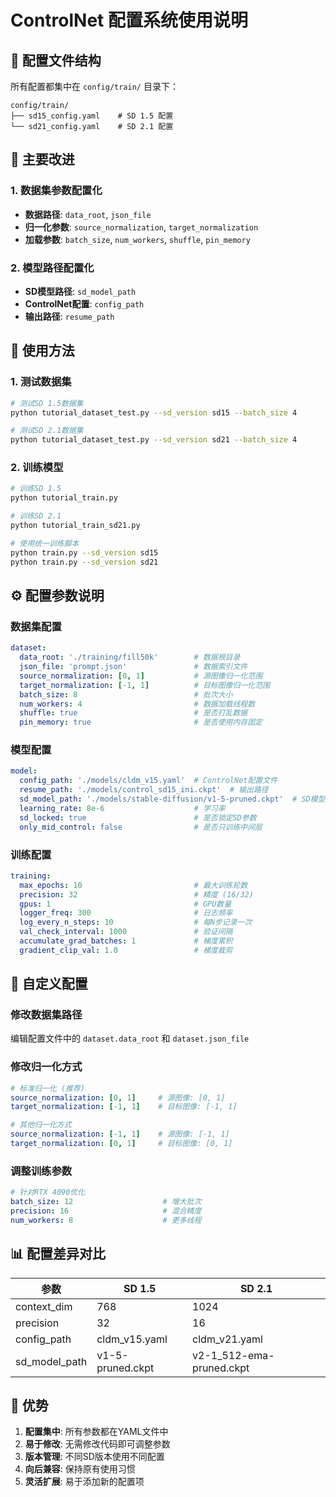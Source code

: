 # ControlNet 配置系统使用说明

## 📁 配置文件结构

所有配置都集中在 `config/train/` 目录下：

```
config/train/
├── sd15_config.yaml    # SD 1.5 配置
└── sd21_config.yaml    # SD 2.1 配置
```

## 🎯 主要改进

### 1. 数据集参数配置化
- **数据路径**: `data_root`, `json_file`
- **归一化参数**: `source_normalization`, `target_normalization`
- **加载参数**: `batch_size`, `num_workers`, `shuffle`, `pin_memory`

### 2. 模型路径配置化
- **SD模型路径**: `sd_model_path`
- **ControlNet配置**: `config_path`
- **输出路径**: `resume_path`

## 🚀 使用方法

### 1. 测试数据集
```bash
# 测试SD 1.5数据集
python tutorial_dataset_test.py --sd_version sd15 --batch_size 4

# 测试SD 2.1数据集
python tutorial_dataset_test.py --sd_version sd21 --batch_size 4
```

### 2. 训练模型
```bash
# 训练SD 1.5
python tutorial_train.py

# 训练SD 2.1
python tutorial_train_sd21.py

# 使用统一训练脚本
python train.py --sd_version sd15
python train.py --sd_version sd21
```

## ⚙️ 配置参数说明

### 数据集配置
```yaml
dataset:
  data_root: './training/fill50k'        # 数据根目录
  json_file: 'prompt.json'               # 数据索引文件
  source_normalization: [0, 1]           # 源图像归一化范围
  target_normalization: [-1, 1]          # 目标图像归一化范围
  batch_size: 8                          # 批次大小
  num_workers: 4                         # 数据加载线程数
  shuffle: true                          # 是否打乱数据
  pin_memory: true                       # 是否使用内存固定
```

### 模型配置
```yaml
model:
  config_path: './models/cldm_v15.yaml'  # ControlNet配置文件
  resume_path: './models/control_sd15_ini.ckpt'  # 输出路径
  sd_model_path: './models/stable-diffusion/v1-5-pruned.ckpt'  # SD模型路径
  learning_rate: 8e-6                    # 学习率
  sd_locked: true                        # 是否锁定SD参数
  only_mid_control: false                # 是否只训练中间层
```

### 训练配置
```yaml
training:
  max_epochs: 10                         # 最大训练轮数
  precision: 32                          # 精度 (16/32)
  gpus: 1                                # GPU数量
  logger_freq: 300                       # 日志频率
  log_every_n_steps: 10                  # 每N步记录一次
  val_check_interval: 1000               # 验证间隔
  accumulate_grad_batches: 1             # 梯度累积
  gradient_clip_val: 1.0                 # 梯度裁剪
```

## 🔧 自定义配置

### 修改数据集路径
编辑配置文件中的 `dataset.data_root` 和 `dataset.json_file`

### 修改归一化方式
```yaml
# 标准归一化 (推荐)
source_normalization: [0, 1]     # 源图像: [0, 1]
target_normalization: [-1, 1]    # 目标图像: [-1, 1]

# 其他归一化方式
source_normalization: [-1, 1]    # 源图像: [-1, 1]
target_normalization: [0, 1]     # 目标图像: [0, 1]
```

### 调整训练参数
```yaml
# 针对RTX 4090优化
batch_size: 12                    # 增大批次
precision: 16                     # 混合精度
num_workers: 8                    # 更多线程
```

## 📊 配置差异对比

| 参数 | SD 1.5 | SD 2.1 |
|------|--------|--------|
| context_dim | 768 | 1024 |
| precision | 32 | 16 |
| config_path | cldm_v15.yaml | cldm_v21.yaml |
| sd_model_path | v1-5-pruned.ckpt | v2-1_512-ema-pruned.ckpt |

## 🎉 优势

1. **配置集中**: 所有参数都在YAML文件中
2. **易于修改**: 无需修改代码即可调整参数
3. **版本管理**: 不同SD版本使用不同配置
4. **向后兼容**: 保持原有使用习惯
5. **灵活扩展**: 易于添加新的配置项 